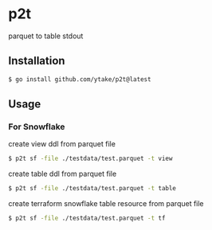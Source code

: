# p2t
 
parquet to table stdout

## Installation

```bash
$ go install github.com/ytake/p2t@latest
```

## Usage

### For Snowflake

create view ddl from parquet file 

```bash
$ p2t sf -file ./testdata/test.parquet -t view
```

create table ddl from parquet file 

```bash
$ p2t sf -file ./testdata/test.parquet -t table
```

create terraform snowflake table resource from parquet file 

```bash
$ p2t sf -file ./testdata/test.parquet -t tf
```
